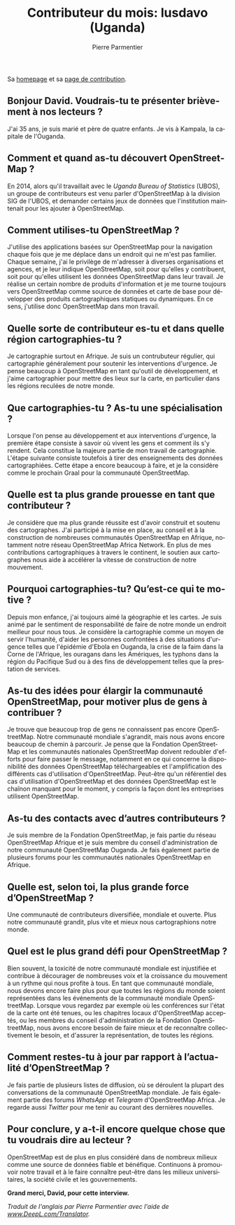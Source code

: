 ﻿---
title: "Contributeur du mois: lusdavo (Uganda)"
featured:
layout: post
category: motm
author: Pierre Parmentier
lang: fr
---

Sa [homepage](https://www.openstreetmap.org/user/lusdavo) et sa [page de contribution](https://hdyc.neis-one.org/?lusdavo).

## Bonjour David. Voudrais-tu te présenter brièvement à nos lecteurs ?

J'ai 35 ans, je suis marié et père de quatre enfants. Je vis à Kampala, la capitale de l'Ouganda.

## Comment et quand as-tu découvert OpenStreetMap ?

En 2014, alors qu'il travaillait avec le *Uganda Bureau of Statistics* (UBOS), un groupe de contributeurs est venu parler d'OpenStreetMap à la division SIG de l'UBOS, et demander certains jeux de données que l'institution maintenait pour les ajouter à OpenStreetMap.

## Comment utilises-tu OpenStreetMap ?

J'utilise des applications basées sur OpenStreetMap pour la navigation chaque fois que je me déplace dans un endroit qui ne m'est pas familier. Chaque semaine, j'ai le privilège de m'adresser à diverses organisations et agences, et je leur indique OpenStreetMap, soit pour qu'elles y contribuent, soit pour qu'elles utilisent les données OpenStreetMap dans leur travail. Je réalise un certain nombre de produits d'information et je me tourne toujours vers OpenStreetMap comme source de données et carte de base pour développer des produits cartographiques statiques ou dynamiques. En ce sens, j'utilise donc OpenStreetMap dans mon travail.

## Quelle sorte de contributeur es-tu et dans quelle région cartographies-tu ?

Je cartographie surtout en Afrique. Je suis un contrubuteur régulier, qui cartographie généralement pour soutenir les interventions d'urgence. Je pense beaucoup à OpenStreetMap en tant qu'outil de développement, et j'aime cartographier pour mettre des lieux sur la carte, en particulier dans les régions reculées de notre monde.

## Que cartographies-tu ? As-tu une spécialisation ?

Lorsque l'on pense au développement et aux interventions d'urgence, la première étape consiste à savoir où vivent les gens et comment ils s'y rendent. Cela constitue la majeure partie de mon travail de cartographie. L'étape suivante consiste toutefois à tirer des enseignements des données cartographiées. Cette étape a encore beaucoup à faire, et je la considère comme le prochain Graal pour la communauté OpenStreetMap.

## Quelle est ta plus grande prouesse en tant que contributeur ?

Je considère que ma plus grande réussite est d'avoir construit et soutenu des cartographes. J'ai participé à la mise en place, au conseil et à la construction de nombreuses communautés OpenStreetMap en Afrique, notamment notre réseau OpenStreetMap Africa Network. En plus de mes contributions cartographiques à travers le continent, le soutien aux cartographes nous aide à accélérer la vitesse de construction de notre mouvement.

## Pourquoi cartographies-tu? Qu’est-ce qui te motive ?

Depuis mon enfance, j'ai toujours aimé la géographie et les cartes. Je suis animé par le sentiment de responsabilité de faire de notre monde un endroit meilleur pour nous tous. Je considère la cartographie comme un moyen de servir l'humanité, d'aider les personnes confrontées à des situations d'urgence telles que l'épidémie d'Ebola en Ouganda, la crise de la faim dans la Corne de l'Afrique, les ouragans dans les Amériques, les typhons dans la région du Pacifique Sud ou à des fins de développement telles que la prestation de services.

## As-tu des idées pour élargir la communauté OpenStreetMap, pour motiver plus de gens à contribuer ?

Je trouve que beaucoup trop de gens ne connaissent pas encore OpenStreetMap. Notre communauté mondiale s'agrandit, mais nous avons encore beaucoup de chemin à parcourir. Je pense que la Fondation OpenStreetMap et les communautés nationales OpenStreetMap doivent redoubler d'efforts pour faire passer le message, notamment en ce qui concerne la disponibilité des données OpenStreetMap téléchargeables et l'amplification des différents cas d'utilisation d'OpenStreetMap. Peut-être qu'un référentiel des cas d'utilisation d'OpenStreetMap et des données OpenStreetMap est le chaînon manquant pour le moment, y compris la façon dont les entreprises utilisent OpenStreetMap.

## As-tu des contacts avec d’autres contributeurs ?

Je suis membre de la Fondation OpenStreetMap, je fais partie du réseau OpenStreetMap Afrique et je suis membre du conseil d'administration de notre communauté OpenStreetMap Ouganda. Je fais également partie de plusieurs forums pour les communautés nationales OpenStreetMap en Afrique.

## Quelle est, selon toi, la plus grande force d’OpenStreetMap ?

Une communauté de contributeurs diversifiée, mondiale et ouverte. Plus notre communauté grandit, plus vite et mieux nous cartographions notre monde.

## Quel est le plus grand défi pour OpenStreetMap ?

Bien souvent, la toxicité de notre communauté mondiale est injustifiée et contribue à décourager de nombreuses voix et la croissance du mouvement à un rythme qui nous profite à tous. En tant que communauté mondiale, nous devons encore faire plus pour que toutes les régions du monde soient représentées dans les événements de la communauté mondiale OpenStreetMap. Lorsque vous regardez par exemple où les conférences sur l'état de la carte ont été tenues, ou les chapitres locaux d'OpenStreetMap acceptés, ou les membres du conseil d'administration de la Fondation OpenStreetMap, nous avons encore besoin de faire mieux et de reconnaître collectivement le besoin, et d'assurer la représentation, de toutes les régions.

## Comment restes-tu à jour par rapport à l’actualité d’OpenStreetMap ?

Je fais partie de plusieurs listes de diffusion, où se déroulent la plupart des conversations de la communauté OpenStreetMap mondiale. Je fais également partie des forums *WhatsApp* et *Telegram* d'OpenStreetMap Africa. Je regarde aussi *Twitter* pour me tenir au courant des dernières nouvelles.

## Pour conclure, y a-t-il encore quelque chose que tu voudrais dire au lecteur ?

OpenStreetMap est de plus en plus considéré dans de nombreux milieux comme une source de données fiable et bénéfique. Continuons à promouvoir notre travail et à le faire connaître peut-être dans les milieux universitaires, la société civile et les gouvernements.

**Grand merci, David, pour cette interview.**

*Traduit de l'anglais par Pierre Parmentier avec l'aide de www.DeepL.com/Translator.*
